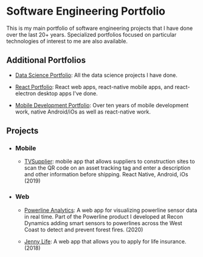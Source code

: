 # Software Engineering Portfolio
This is my main portfolio of software engineering projects that I have done over the last 20+ years.  Specialized portfolios focused on particular technologies of interest to me are also available.

## Additional Portfolios

  - [Data Science Portfolio](https://github.com/garygause/portfolio-data-science): All the data science projects I have done.

  - [React Portfolio](https://github.com/garygause/portfolio-react): React web apps, react-native mobile apps, and react-electron desktop apps I've done.

  - [Mobile Development Portfolio](https://github.com/garygause/portfolio-mobile): Over ten years of mobile development work, native Android/iOs as well as react-native work.
  
## Projects

- ### Mobile

     - [TVSupplier](https://github.com/garygause/portfolio-projects/tree/master/tvsupplier/README.md):  mobile app that allows suppliers to construction sites to scan the QR code on an asset tracking tag and enter a description and other information before shipping.  React Native, Android, iOs (2019)

- ### Web

  - [Powerline Analytics](https://github.com/garygause/portfolio-projects/tree/master/powerline/README.md#analytics): A web app for visualizing powerline sensor data in real time.  Part of the Powerline product I developed at Recon Dynamics adding smart sensors to powerlines across the West Coast to detect and prevent forest fires. (2020)
  
  - [Jenny Life](https://github.com/garygause/portfolio-projects/tree/master/jennylife/README.md): A web app that allows you to apply for life insurance.  (2018)



